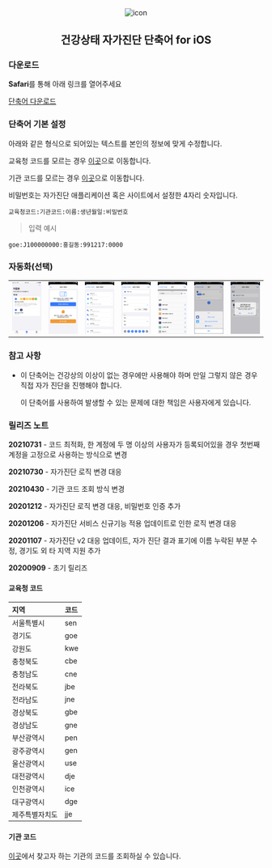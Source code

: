 <p align="center">
  <img width="75" src="https://user-images.githubusercontent.com/10433434/92507753-69804a00-f242-11ea-942f-ee02d7576833.png" alt="icon" align="center">

  <h2 align="center">건강상태 자가진단 단축어 for iOS</h2>
</p>

### 다운로드

**Safari**를 통해 아래 링크를 열어주세요

<a href="https://www.icloud.com/shortcuts/12365c31c2554291ae60fbbbf5739cf3">단축어 다운로드</a>

### 단축어 기본 설정

아래와 같은 형식으로 되어있는 텍스트를 본인의 정보에 맞게 수정합니다.

교육청 코드를 모르는 경우 [이곳](#교육청-코드)으로 이동합니다.

기관 코드를 모르는 경우 [이곳](#기관-코드)으로 이동합니다.

비밀번호는 자가진단 애플리케이션 혹은 사이트에서 설정한 4자리 숫자입니다.
```
교육청코드:기관코드:이름:생년월일:비밀번호
```
> 입력 예시
```
goe:J100000000:홍길동:991217:0000
```

### 자동화(선택)

|                   |                   |                   |                   |                   |                   |                   |
| :---------------: | :---------------: | :---------------: | :---------------: | :---------------: | :---------------: | :---------------: |
| ![](images/1.png) | ![](images/2.png) | ![](images/3.png) | ![](images/4.png) | ![](images/5.png) | ![](images/6.png) | ![](images/7.png) |

### 참고 사항

- 이 단축어는 건강상의 이상이 없는 경우에만 사용해야 하며 만일 그렇지 않은 경우 직접 자가 진단을 진행해야 합니다.

  이 단축어를 사용하여 발생할 수 있는 문제에 대한 책임은 사용자에게 있습니다.

### 릴리즈 노트

**20210731** - 코드 최적화, 한 계정에 두 명 이상의 사용자가 등록되어있을 경우 첫번째 계정을 고정으로 사용하는 방식으로 변경

**20210730** - 자가진단 로직 변경 대응

**20210430** - 기관 코드 조회 방식 변경

**20201212** - 자가진단 로직 변경 대응, 비밀번호 인증 추가

**20201206** - 자가진단 서비스 신규기능 적용 업데이트로 인한 로직 변경 대응

**20201107** - 자가진단 v2 대응 업데이트, 자가 진단 결과 표기에 이름 누락된 부분 수정, 경기도 외 타 지역 지원 추가

**20200909** - 초기 릴리즈

#### 교육청 코드

| 지역           | 코드 |
| :------------- | :--- |
| 서울특별시     | sen  |
| 경기도         | goe  |
| 강원도         | kwe  |
| 충청북도       | cbe  |
| 충청남도       | cne  |
| 전라북도       | jbe  |
| 전라남도       | jne  |
| 경상북도       | gbe  |
| 경상남도       | gne  |
| 부산광역시     | pen  |
| 광주광역시     | gen  |
| 울산광역시     | use  |
| 대전광역시     | dje  |
| 인천광역시     | ice  |
| 대구광역시     | dge  |
| 제주특별자치도 | jje  |

#### 기관 코드

[이곳](https://neis.chemistryx.me)에서 찾고자 하는 기관의 코드를 조회하실 수 있습니다.
